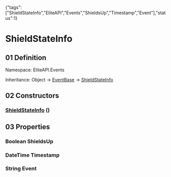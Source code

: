 {"tags":["ShieldStateInfo","EliteAPI","Events","ShieldsUp","Timestamp","Event"],"status":1}

# ShieldStateInfo

## 01 Definition

Namespace: <span class='code'>EliteAPI.Events</span>

Inheritance: <span class='code'>Object</span> → <span class='code'>[EventBase](../../EliteAPI/Events/EventBase.html)</span> → <span class='code'>[ShieldStateInfo](../../EliteAPI/Events/ShieldStateInfo.html)</span>

## 02 Constructors

### <span class='code'>[ShieldStateInfo](../../EliteAPI/Events/ShieldStateInfo.html)</span> ()

## 03 Properties

### <span class='code'>Boolean</span> ShieldsUp

### <span class='code'>DateTime</span> Timestamp

### <span class='code'>String</span> Event


